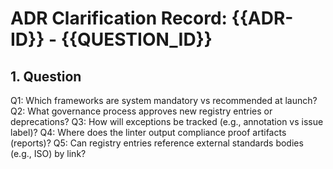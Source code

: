 # ADR Clarification Record: {{ADR-ID}} - {{QUESTION_ID}}

## 1. Question

Q1: Which frameworks are system mandatory vs recommended at launch?
Q2: What governance process approves new registry entries or deprecations?
Q3: How will exceptions be tracked (e.g., annotation vs issue label)?
Q4: Where does the linter output compliance proof artifacts (reports)?
Q5: Can registry entries reference external standards bodies (e.g., ISO) by link?

